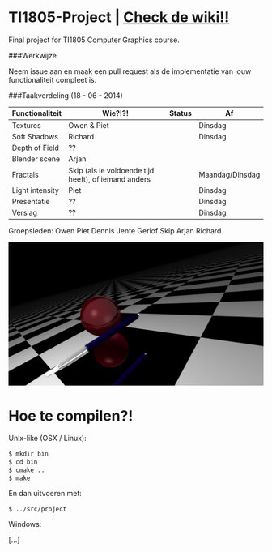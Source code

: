 TI1805-Project | [Check de wiki!!](https://github.com/Balletie/TI1805-Project/wiki)
===================================================================================

Final project for TI1805 Computer Graphics course.

###Werkwijze

Neem issue aan en maak een pull request als de implementatie van
jouw functionaliteit compleet is.

###Taakverdeling (18 - 06 - 2014)

| Functionaliteit | Wie?!?!                 | Status           | Af       |
| --------------- | ------------------------| ---------------- | -------- |
| Textures        | Owen & Piet             |                  | Dinsdag  |
| Soft Shadows    | Richard                 |                  | Dinsdag  |
| Depth of Field  | ??                      |                  |          |
| Blender scene   | Arjan                   |                  |          |
| Fractals        | Skip (als ie voldoende tijd heeft), of iemand anders | | Maandag/Dinsdag |
| Light intensity | Piet		    |		       | Dinsdag  |
| Presentatie     | ??                      |                  | Dinsdag  |
| Verslag         | ??                      |                  | Dinsdag  |

Groepsleden:
Owen
Piet
Dennis
Jente
Gerlof
Skip
Arjan
Richard

![multisampling_hd_16x.png](https://github.com/Balletie/TI1805-Project/raw/master/multisampling_hd_16x.png)

Hoe te compilen?!
=================

Unix-like (OSX / Linux): 

````
$ mkdir bin
$ cd bin
$ cmake ..
$ make
````

En dan uitvoeren met:
````
$ ../src/project
````

Windows:

[...]

